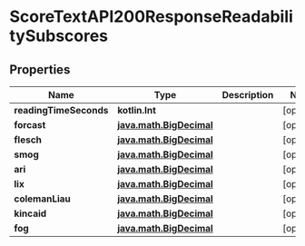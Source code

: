 
# ScoreTextAPI200ResponseReadabilitySubscores

## Properties
| Name | Type | Description | Notes |
| ------------ | ------------- | ------------- | ------------- |
| **readingTimeSeconds** | **kotlin.Int** |  |  [optional] |
| **forcast** | [**java.math.BigDecimal**](java.math.BigDecimal.md) |  |  [optional] |
| **flesch** | [**java.math.BigDecimal**](java.math.BigDecimal.md) |  |  [optional] |
| **smog** | [**java.math.BigDecimal**](java.math.BigDecimal.md) |  |  [optional] |
| **ari** | [**java.math.BigDecimal**](java.math.BigDecimal.md) |  |  [optional] |
| **lix** | [**java.math.BigDecimal**](java.math.BigDecimal.md) |  |  [optional] |
| **colemanLiau** | [**java.math.BigDecimal**](java.math.BigDecimal.md) |  |  [optional] |
| **kincaid** | [**java.math.BigDecimal**](java.math.BigDecimal.md) |  |  [optional] |
| **fog** | [**java.math.BigDecimal**](java.math.BigDecimal.md) |  |  [optional] |



